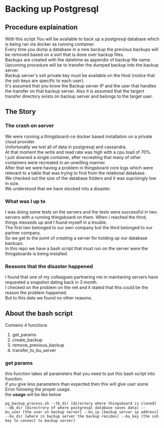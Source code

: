 # Backing up Postgresql  

## Procedure explaination  

With this script You will be available to back up a postgresql database which is being ran via docker as running container.  
Every time you dump a database in a new backup the previous backups will be removed based on a sort that is done over backup files.  
Backups are created with the datetime as appendix of backup file name.  
Upcoming procedure will be to transfer the dumped backup into the backup server.  
Backup server's ssh private key must be available on the Host (notice that the ssh keys are specific to each user).  
It's assumed that you know the Backup server IP and the user that handles the transfer on that backup server. Also it is assumed that
the targert transfer directory exists on backup server and belongs to the target user.  

## The Story  

### The crash on server  

We were running a thingsboard-ce docker based installation on a private cloud provider.  
Unfortunatly we lost all of data in postgresql and cassandra.  
At that moment the write and read rate was high with a cpu load of 70%.  
I just downed a single container, after recreating that many of other containers were recreated in an unwilling manner.  
After that we were having a problem in thingsboard core logs which were relevant to a table that was trying to find from the relational database.  
We checked out the size of the database folders and it was suprisingly low in size.  
We understood that we have stocked into a disaster.  
### What was I up to  

I was doing some tests on the servers and the tests were successful in two servers with a running thingsboard on them. When i reached the third, things messeds up and I found myself in a trouble.  
The first two belonged to our own company but the third belonged to our partner company.  
So we get to the point of creating a server for holding up our database backups.  
In this repo we have a bash script that must run on the server were the thingsboards is being installed.  

### Reasons that the disaster happened  

I found that one of my colleagues partnering me in maintaning servers have requested a snapshot dating back in 3 month.  
I checked on the problem on the net and it stated that this could be the reason the problem happened.  
But to this date we found no other reasons.  

## About the bash script  

Contains 4 functions  
1. get_params  
2. create_backup   
3. remove_previous_backup  
4. transfer_to_bu_server  

### get params  
this function takes all parameters that you need to put this bash script into funciton.  
if you give less parameters than expected then this will give user some Error folowing the proper usage.  
the **usage** will be like below  
```
pg_backup_process.sh --tb_dir [directory where thingsboard is cloned] --db_dir [directrory of where postgresql database saves data] --bu_user [the user on backup server] --bu_ip [backup server ip address] --bu_dir [where in backup server the backup resides] --bu_key [the ssh key to connect to backup server]
```  



 
